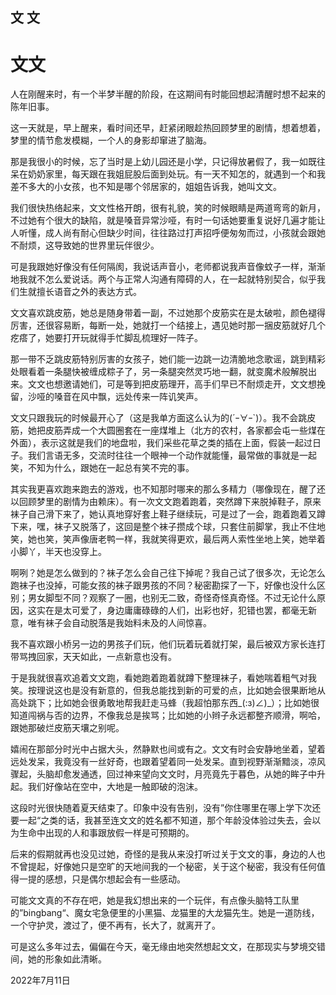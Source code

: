 ## 文  文

# 文文

人在刚醒来时，有一个半梦半醒的阶段，在这期间有时能回想起清醒时想不起来的陈年旧事。

这一天就是，早上醒来，看时间还早，赶紧闭眼趁热回顾梦里的剧情，想着想着，梦里的情节愈发模糊，一个人的身影却窜进了脑海。

那是我很小的时候，忘了当时是上幼儿园还是小学，只记得放暑假了，我一如既往呆在奶奶家里，每天跟在我姐屁股后面到处玩。有一天不知怎的，就遇到一个和我差不多大的小女孩，也不知是哪个邻居家的，姐姐告诉我，她叫文文。

我们很快热络起来，文文性格开朗，很有礼貌，笑的时候眼睛是两道弯弯的新月，不过她有个很大的缺陷，就是嗓音异常沙哑，有时一句话她要重复说好几遍才能让人听懂，成人尚有耐心但缺少时间，往往路过打声招呼便匆匆而过，小孩就会跟她不耐烦，这导致她的世界里玩伴很少。

可是我跟她好像没有任何隔阂，我说话声音小，老师都说我声音像蚊子一样，渐渐地我就不怎么爱说话。两个与正常人沟通有障碍的人，在一起就特别契合，似乎我们生就擅长语音之外的表达方式。

文文喜欢跳皮筋，她总是随身带着一副，不过她那个皮筋实在是太破啦，颜色褪得厉害，还很容易断，每断一处，她就打一个结接上，遇见她时那一捆皮筋就好几个疙瘩了，她要打开玩就得手忙脚乱梳理好一阵子。

那一带不乏跳皮筋特别厉害的女孩子，她们能一边跳一边清脆地念歌谣，跳到精彩处眼看着一条腿快被缠成粽子了，另一条腿突然灵巧地一翻，就变魔术般解脱出来。文文也想邀请她们，可是等到把皮筋理开，高手们早已不耐烦走开，文文想挽留，沙哑的嗓音在风中飘，远处传来一阵讥笑声。

文文只跟我玩的时候最开心了（这是我单方面这么认为的(´ｰ∀ｰ`)）。我不会跳皮筋，她把皮筋弄成一个大圆圈套在一座煤堆上（北方的农村，各家都会屯一些煤在外面），表示这就是我们的地盘啦，我们采些花草之类的插在上面，假装一起过日子。我们言语无多，交流时往往一个眼神一个动作就能懂，最常做的事就是一起笑，不知为什么，跟她在一起总有笑不完的事。

其实我更喜欢跑来跑去的游戏，也不知那时哪来的那么多精力（哪像现在，醒了还以回顾梦里的剧情为由赖床）。有一次文文跑着跑着，突然蹲下来脱掉鞋子，原来袜子自己滑下来了，她认真地穿好套上鞋子继续玩，可是过了一会，跑着跑着又蹲下来，嘿，袜子又脱落了，这回是整个袜子攒成个球，只套住前脚掌，我止不住地笑，她也笑，笑声像唐老鸭一样，我就笑得更欢，最后两人索性坐地上笑，她举着小脚丫，半天也没穿上。

啊咧？她是怎么做到的？袜子怎么会自己往下掉呢？我自己试了很多次，无论怎么跑袜子也没掉，可能女孩的袜子跟男孩的不同？秘密勘探了一下，好像也没什么区别；男女脚型不同？观察了一圈，也别无二致，奇怪奇怪真奇怪。不过无论什么原因，这实在是太可爱了，身边庸庸碌碌的人们，出彩也好，犯错也罢，都毫无新意，唯有袜子会自动脱落是我始料未及的人间惊喜。

我不喜欢跟小桥另一边的男孩子们玩，他们玩着玩着就打架，最后被双方家长连打带骂拽回家，天天如此，一点新意也没有。

于是我就很喜欢追着文文跑，看她跑着跑着就蹲下整理袜子，看她喘着粗气对我笑。按理说这也是没有新意的，但我总能找到新的可爱的点，比如她会很果断地从高处跳下；比如她会很勇敢地帮我赶走马蜂（我超怕那东西_(:з)∠)_）；比如她很知道闯祸与否的边界，不像我总是挨骂；比如她的小辫子永远都整齐顺滑，啊哈，跟她那破烂皮筋天壤之别呢。

嬉闹在那部分时光中占据大头，然静默也间或有之。文文有时会安静地坐着，望着远处发呆，我竟没有一丝好奇，也跟着望着同一处发呆。直到视野渐渐黯淡，凉风骤起，头脑却愈发通透，回过神来望向文文时，月亮竟先于暮色，从她的眸子中升起。我们好像站在空中，大地是一触即破的泡沫。

这段时光很快随着夏天结束了。印象中没有告别，没有”你住哪里在哪上学下次还要一起“之类的话，我甚至连文文的姓名都不知道，那个年龄没体验过失去，会以为生命中出现的人和事跟放假一样是可预期的。

后来的假期就再也没见过她，奇怪的是我从来没打听过关于文文的事，身边的人也不曾提起，好像她只是空旷的天地间我的一个秘密，关于这个秘密，我没有任何值得一提的感想，只是偶尔想起会有一些感动。

可能文文真的不存在吧，她是我幻想出来的一个玩伴，有点像头脑特工队里的”bingbang“、魔女宅急便里的小黑猫、龙猫里的大龙猫先生。她是一道防线，一个守护灵，渡过了，便不再有，长大了，就离开了。

可是这么多年过去，偏偏在今天，毫无缘由地突然想起文文，在那现实与梦境交错间，她的形象如此清晰。

2022年7月11日